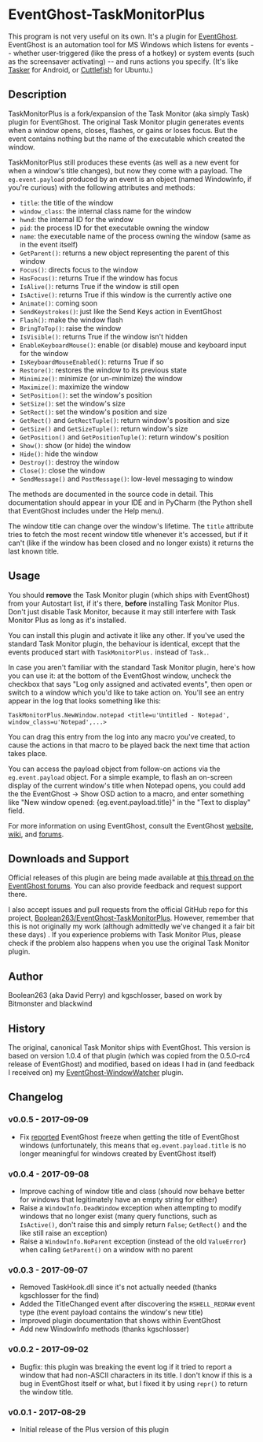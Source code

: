 # EventGhost-TaskMonitorPlus

This program is not very useful on its own. It's a plugin for
[EventGhost](http://www.eventghost.net/).
EventGhost is an automation tool for MS Windows
which listens for events -- whether user-triggered (like the press of a hotkey)
or system events (such as the screensaver activating) -- and runs actions
you specify. (It's like [Tasker](http://tasker.dinglisch.net/) for Android, or
[Cuttlefish](https://launchpad.net/cuttlefish) for Ubuntu.)

## Description

TaskMonitorPlus is a fork/expansion of the Task Monitor (aka simply Task)
plugin for EventGhost. The original Task Monitor plugin generates events
when a window opens, closes, flashes, or gains or loses focus. But the event
contains nothing but the name of the executable which created the window.

TaskMonitorPlus still produces these events (as well as a new event for when
a window's title changes), but now they come with a payload.
The `eg.event.payload` produced by an event is an object (named WindowInfo,
if you're curious) with the following attributes and methods:

* `title`: the title of the window
* `window_class`: the internal class name for the window
* `hwnd`: the internal ID for the window
* `pid`: the process ID for thet executable owning the window
* `name`: the executable name of the process owning the window (same as in
  the event itself)
* `GetParent()`: returns a new object representing the parent of this window
* `Focus()`: directs focus to the window
* `HasFocus()`: returns True if the window has focus
* `IsAlive()`: returns True if the window is still open
* `IsActive()`: returns True if this window is the currently active one
* `Animate()`: coming soon
* `SendKeystrokes()`: just like the Send Keys action in EventGhost
* `Flash()`: make the window flash
* `BringToTop()`: raise the window
* `IsVisible()`: returns True if the window isn't hidden
* `EnableKeyboardMouse()`: enable (or disable) mouse and keyboard input
  for the window
* `IsKeyboardMouseEnabled()`: returns True if so
* `Restore()`: restores the window to its previous state
* `Minimize()`: minimize (or un-minimize) the window
* `Maximize()`: maximize the window
* `SetPosition()`: set the window's position
* `SetSize()`: set the window's size
* `SetRect()`: set the window's position and size
* `GetRect()` and `GetRectTuple()`: return window's position and size
* `GetSize()` and `GetSizeTuple()`: return window's size
* `GetPosition()` and `GetPositionTuple()`: return window's position
* `Show()`: show (or hide) the window
* `Hide()`: hide the window
* `Destroy()`: destroy the window
* `Close()`: close the window
* `SendMessage()` and `PostMessage()`: low-level messaging to window

The methods are documented in the source code in detail. This documentation
should appear in your IDE and in PyCharm (the Python shell that EventGhost
includes under the Help menu).

The window title can change over the window's lifetime. The `title` attribute
tries to fetch the most recent window title whenever it's accessed, but if it
can't (like if the window has been closed and no longer exists) it returns
the last known title.

## Usage

You should **remove** the Task Monitor plugin (which ships with EventGhost)
from your Autostart list, if it's there, **before** installing Task Monitor
Plus. Don't just disable Task Monitor, because it may still interfere with Task
Monitor Plus as long as it's installed.

You can install this plugin and activate it like any other.
If you've used the standard Task Monitor plugin, the behaviour is identical,
except that the events produced start with `TaskMonitorPlus.` instead
of `Task.`.

In case you aren't familiar with the standard Task Monitor plugin, here's
how you can use it: at the bottom of the EventGhost window, uncheck the
checkbox that says "Log only assigned and activated events", then open
or switch to a window which you'd like to take action on. You'll see an
entry appear in the log that looks something like this:

    TaskMonitorPlus.NewWindow.notepad <title=u'Untitled - Notepad', window_class=u'Notepad',...>

You can drag this entry from the log into any macro you've created, to cause
the actions in that macro to be played back the next time that action takes
place.

You can access the payload object from follow-on actions via the
`eg.event.payload` object. For a simple example, to flash an on-screen display
of the current window's title when Notepad opens, you could add the
the EventGhost → Show OSD action to a macro, and enter something like
"New window opened: {eg.event.payload.title}" in the "Text to display" field.

For more information on using EventGhost, consult the EventGhost
[website](http://www.eventghost.net/),
[wiki](http://www.eventghost.net/mediawiki/), and
[forums](http://www.eventghost.net/forum/).

## Downloads and Support

Official releases of this plugin are being made available at
[this thread on the EventGhost forums](http://www.eventghost.net/forum/viewtopic.php?f=9&t=9804).
You can also provide feedback and request support there.

I also accept issues and pull requests from the official GitHub repo for
this project,
[Boolean263/EventGhost-TaskMonitorPlus](https://github.com/Boolean263/EventGhost-TaskMonitorPlus).
However, remember that this is not originally my work (although admittedly
we've changed it a fair bit these days) . If you experience problems with Task
Monitor Plus, please check if the problem also happens when you use the
original Task Monitor plugin.

## Author

Boolean263 (aka David Perry) and kgschlosser,
based on work by Bitmonster and blackwind

## History

The original, canonical Task Monitor ships with EventGhost. This version
is based on version 1.0.4 of that plugin (which was
copied from the 0.5.0-rc4 release of EventGhost) and modified, based on ideas
I had in (and feedback I received on) my
[EventGhost-WindowWatcher](https://github.com/Boolean263/EventGhost-WindowWatcher) plugin.

## Changelog

### v0.0.5 - 2017-09-09

* Fix
  [reported](http://www.eventghost.net/forum/viewtopic.php?f=9&t=9804&p=48065#p48062)
  EventGhost freeze when getting the title of EventGhost windows
  (unfortunately, this means that `eg.event.payload.title` is no longer
  meaningful for windows created by EventGhost itself)

### v0.0.4 - 2017-09-08

* Improve caching of window title and class (should now behave better for
  windows that legitimately have an empty string for either)
* Raise a `WindowInfo.DeadWindow` exception when attempting to modify windows
  that no longer exist (many query functions, such as `IsActive()`, don't
  raise this and simply return `False`; `GetRect()` and the like still
  raise an exception)
* Raise a `WindowInfo.NoParent` exception (instead of the old `ValueError`)
  when calling `GetParent()` on a window with no parent

### v0.0.3 - 2017-09-07

* Removed TaskHook.dll since it's not actually needed (thanks kgschlosser
  for the find)
* Added the TitleChanged event after discovering the `HSHELL_REDRAW` event
  type (the event payload contains the window's new title)
* Improved plugin documentation that shows within EventGhost
* Add new WindowInfo methods (thanks kgschlosser)

### v0.0.2 - 2017-09-02

* Bugfix: this plugin was breaking the event log if it tried to report a
  window that had non-ASCII characters in its title. I don't know if this
  is a bug in EventGhost itself or what, but I fixed it by using `repr()`
  to return the window title.

### v0.0.1 - 2017-08-29

* Initial release of the Plus version of this plugin
